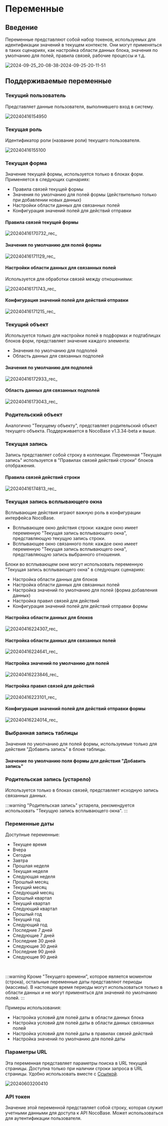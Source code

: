 # Переменные

## Введение
Переменные представляют собой набор токенов, используемых для идентификации значений в текущем контексте. Они могут применяться в таких сценариях, как настройка области данных блока, значения по умолчанию для полей, правила связей, рабочие процессы и т.д.

![2024-09-25_20-08-38-2024-09-25-20-11-51](https://static-docs.nocobase.com/2024-09-25_20-08-38-2024-09-25-20-11-51.png)

## Поддерживаемые переменные

### Текущий пользователь

Представляет данные пользователя, выполнившего вход в систему.

![20240416154950](https://static-docs.nocobase.com/20240416154950.png)

### Текущая роль

Идентификатор роли (название роли) текущего пользователя.

![20240416155100](https://static-docs.nocobase.com/20240416155100.png)

### Текущая форма

Значение текущей формы, используется только в блоках форм. Применяется в следующих сценариях:

- Правила связей текущей формы
- Значения по умолчанию для полей формы (действительно только при добавлении новых данных)
- Настройки области данных для связанных полей
- Конфигурация значений полей для действий отправки

#### Правила связей текущей формы

![20240416170732_rec_](https://static-docs.nocobase.com/20240416170732_rec_.gif)

#### Значения по умолчанию для полей формы

![20240416171129_rec_](https://static-docs.nocobase.com/20240416171129_rec_.gif)

#### Настройки области данных для связанных полей

Используется для обработки связей между отношениями:

![20240416171743_rec_](https://static-docs.nocobase.com/20240416171743_rec_.gif)

#### Конфигурация значений полей для действий отправки

![20240416171215_rec_](https://static-docs.nocobase.com/20240416171215_rec_.gif)

### Текущий объект

Используется только для настройки полей в подформах и подтаблицах блоков форм, представляет значение каждого элемента:

- Значения по умолчанию для подполей
- Область данных для связанных подполей

#### Значения по умолчанию для подполей

![20240416172933_rec_](https://static-docs.nocobase.com/20240416172933_rec_.gif)

#### Область данных для связанных подполей

![20240416173043_rec_](https://static-docs.nocobase.com/20240416173043_rec_.gif)

### Родительский объект

Аналогично "Текущему объекту", представляет родительский объект текущего объекта. Поддерживается в NocoBase v1.3.34-beta и выше.

### Текущая запись

Запись представляет собой строку в коллекции. Переменная "Текущая запись" используется в "Правилах связей действий строки" блоков отображения.

#### Правила связей действий строки

![20240416174813_rec_](https://static-docs.nocobase.com/20240416174813_rec_.gif)

### Текущая запись всплывающего окна

Всплывающие действия играют важную роль в конфигурации интерфейса NocoBase.

- Всплывающее окно действия строки: каждое окно имеет переменную "Текущая запись всплывающего окна", представляющую текущую запись строки.
- Всплывающее окно связанного поля: каждое окно имеет переменную "Текущая запись всплывающего окна", представляющую запись выбранного отношения.

Блоки во всплывающем окне могут использовать переменную "Текущая запись всплывающего окна" в следующих сценариях:

- Настройка области данных для блоков
- Настройка области данных для связанных полей
- Настройка значений по умолчанию для полей (форма добавления данных)
- Настройка правил связей для действий
- Конфигурация значений полей для действий отправки формы

#### Настройка области данных для блоков

![20240416224307_rec_](https://static-docs.nocobase.com/20240416224307_rec_.gif)

#### Настройка области данных для связанных полей

![20240416224641_rec_](https://static-docs.nocobase.com/20240416224641_rec_.gif)

#### Настройка значений по умолчанию для полей

![20240416223846_rec_](https://static-docs.nocobase.com/20240416223846_rec_.gif)

#### Настройка правил связей для действий

![20240416223101_rec_](https://static-docs.nocobase.com/20240416223101_rec_.gif)

#### Конфигурация значений полей для действий отправки формы

![20240416224014_rec_](https://static-docs.nocobase.com/20240416224014_rec_.gif)

### Выбранная запись таблицы

Значения по умолчанию для полей формы, используемые только для действия "Добавить запись" в блоке таблицы.

#### Значение по умолчанию поля формы для действия "Добавить запись"

### Родительская запись (устарело)

Используется только в блоках связей, представляет исходную запись связанных данных.

:::warning
"Родительская запись" устарела, рекомендуется использовать "Текущую запись всплывающего окна".
:::

### Переменные даты

Доступные переменные:

- Текущее время
- Вчера
- Сегодня
- Завтра
- Прошлая неделя
- Текущая неделя
- Следующая неделя
- Прошлый месяц
- Текущий месяц
- Следующий месяц
- Прошлый квартал
- Текущий квартал
- Следующий квартал
- Прошлый год
- Текущий год
- Следующий год
- Последние 7 дней
- Следующие 7 дней
- Последние 30 дней
- Следующие 30 дней
- Последние 90 дней
- Следующие 90 дней

<br />

:::warning
Кроме "Текущего времени", которое является моментом (строка), остальные переменные даты представляют периоды (массивы). В настоящее время периоды могут использоваться только в области данных и не могут применяться для значений по умолчанию полей.
:::

Примеры использования:

- Настройка условий для полей даты в области данных блока
- Настройка условий для полей даты в области данных связанных полей
- Настройка условий для полей даты в правилах связей действий
- Настройка значений по умолчанию для полей даты

### Параметры URL

Эта переменная представляет параметры поиска в URL текущей страницы. Доступна только при наличии строки запроса в URL страницы. Удобно использовать вместе с [Ссылкой](/handbook/ui/actions/types/link).

![20240603200410](https://static-docs.nocobase.com/20240603200410.gif)

### API токен

Значение этой переменной представляет собой строку, которая служит учетными данными для доступа к API NocoBase. Может использоваться для аутентификации пользователя.
